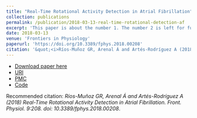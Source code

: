 ```yaml
---
title: "Real-Time Rotational Activity Detection in Atrial Fibrillation"
collection: publications
permalink: /publication/2018-03-13-real-time-rotational-detection-af
excerpt: 'This paper is about the number 1. The number 2 is left for future work.'
date: 2018-03-13
venue: 'Frontiers in Physiology'
paperurl: 'https://doi.org/10.3389/fphys.2018.00208'
citation: '&quot;<i>Ríos-Muñoz GR, Arenal Á and Artés-Rodríguez A (2018) Real-Time Rotational Activity Detection in Atrial Fibrillation. Front. Physiol. 9:208. doi: 10.3389/fphys.2018.00208</i>.&quot;.'
---
```


* [Download paper here](https://doi.org/10.3389/fphys.2018.00208)
* [URI](https://hdl.handle.net/10016/34131)
* [PMC](https://www.ncbi.nlm.nih.gov/pmc/articles/PMC5859379/)
* [Code](https://github.com/griosmunoz/EGMLATDetection)

Recommended citation: <i>Ríos-Muñoz GR, Arenal Á and Artés-Rodríguez A (2018) Real-Time Rotational Activity Detection in Atrial Fibrillation. Front. Physiol. 9:208. doi: 10.3389/fphys.2018.00208</i>.
